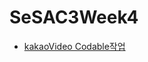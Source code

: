 # SeSAC3Week4


* [kakaoVideo Codable작업](https://github.com/JayH8N/SeSAC3Week4/blob/Assignment/SeSAC3Week4/Sources/ViewControllers/KakaoVideoViewController.swift)
